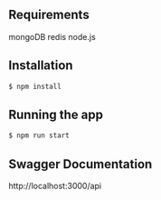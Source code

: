 ## Requirements

mongoDB
redis
node.js

## Installation

```bash
$ npm install
```

## Running the app

```bash
$ npm run start
```

## Swagger Documentation 

http://localhost:3000/api
